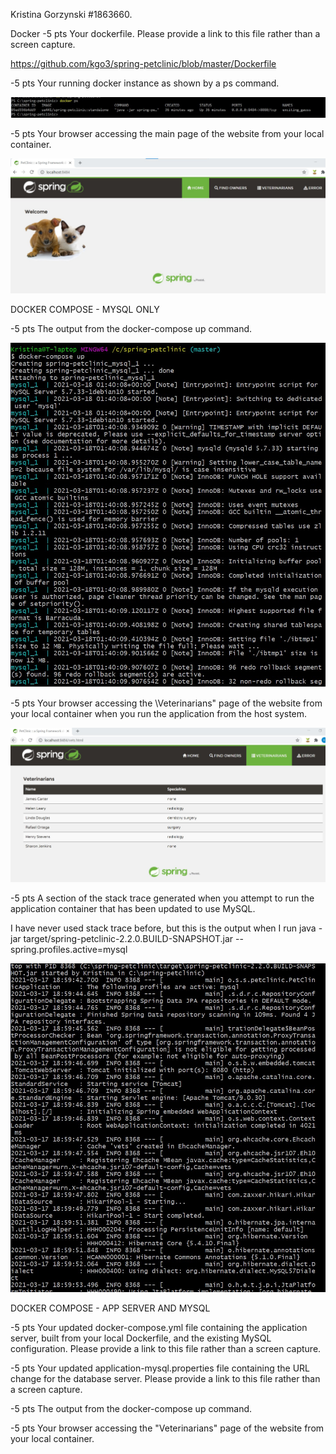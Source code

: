 Kristina Gorzynski   #1863660.


Docker
-5 pts Your dockerfile. Please provide a link to this file rather than a screen capture.

https://github.com/kgo3/spring-petclinic/blob/master/Dockerfile


-5 pts  Your running docker instance as shown by a ps command.

![Screen Capture #1](https://github.com/kgo3/spring-petclinic/blob/master/docker_figures/docker_ps.jpg)


-5 pts  Your browser accessing the main page of the website from your local container.

![Screen Capture #2](https://github.com/kgo3/spring-petclinic/blob/master/docker_figures/docker_success.jpg) 


DOCKER COMPOSE - MYSQL ONLY

-5 pts  The output from the docker-compose up command.

![Screen Capture #3](https://github.com/kgo3/spring-petclinic/blob/master/docker_figures/docker_c_output.jpg) 


-5 pts  Your browser accessing the \Veterinarians" page of the website from your local container when you run the application from the host system.

![Screen Capture #4](https://github.com/kgo3/spring-petclinic/blob/master/docker_figures/docker_c_success.jpg) 


-5 pts  A section of the stack trace generated when you attempt to run the application container that has been updated to use MySQL.

I have never used stack trace before, but this is the output when I run java -jar target/spring-petclinic-2.2.0.BUILD-SNAPSHOT.jar --spring.profiles.active=mysql

![Screen Capture #5](https://github.com/kgo3/spring-petclinic/blob/master/docker_figures/docker_c_stack.jpg) 


DOCKER COMPOSE - APP SERVER AND MYSQL

-5 pts  Your updated docker-compose.yml file containing the application server, built from your local Dockerfile, and the existing MySQL configuration. Please provide a link to this file rather than a screen capture.


-5 pts  Your updated application-mysql.properties file containing the URL change for the database server. Please provide a link to this file rather than a screen capture.


-5 pts  The output from the docker-compose up command.



-5 pts  Your browser accessing the "Veterinarians" page of the website from your local container.


